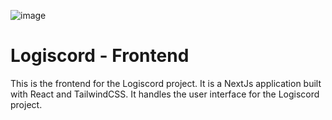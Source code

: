 ![image](https://cdn.discordapp.com/attachments/1006639743481688074/1187869368168743073/logo.png)

# Logiscord - Frontend

This is the frontend for the Logiscord project. It is a NextJs application built with React and TailwindCSS.
It handles the user interface for the Logiscord project.